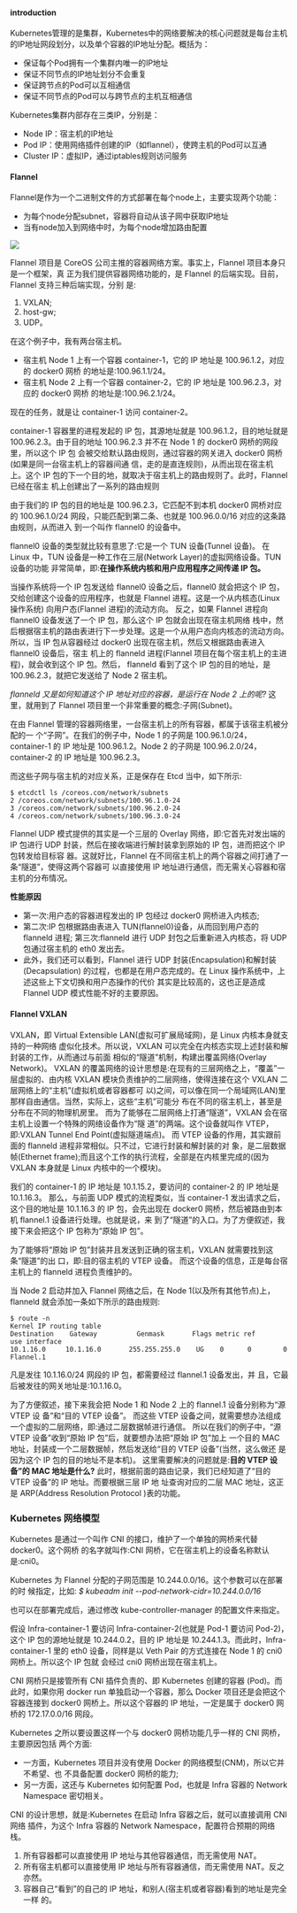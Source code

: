 #### introduction
Kubernetes管理的是集群，Kubernetes中的网络要解决的核心问题就是每台主机的IP地址网段划分，以及单个容器的IP地址分配。概括为：

* 保证每个Pod拥有一个集群内唯一的IP地址
* 保证不同节点的IP地址划分不会重复
* 保证跨节点的Pod可以互相通信
* 保证不同节点的Pod可以与跨节点的主机互相通信


Kubernetes集群内部存在三类IP，分别是：

* Node IP：宿主机的IP地址
* Pod IP：使用网络插件创建的IP（如flannel），使跨主机的Pod可以互通
* Cluster IP：虚拟IP，通过iptables规则访问服务


#### Flannel

Flannel是作为一个二进制文件的方式部署在每个node上，主要实现两个功能：

* 为每个node分配subnet，容器将自动从该子网中获取IP地址
* 当有node加入到网络中时，为每个node增加路由配置

![](https://jimmysong.io/kubernetes-handbook/images/flannel-networking.png)

Flannel 项目是 CoreOS 公司主推的容器网络方案。事实上，Flannel 项目本身只是一个框架，真 正为我们提供容器网络功能的，是 Flannel 的后端实现。目前，Flannel 支持三种后端实现，分别 是:
1. VXLAN;
2. host-gw;
3. UDP。


在这个例子中，我有两台宿主机。
* 宿主机 Node 1 上有一个容器 container-1，它的 IP 地址是 100.96.1.2，对应的 docker0 网桥 的地址是:100.96.1.1/24。
* 宿主机 Node 2 上有一个容器 container-2，它的 IP 地址是 100.96.2.3，对应的 docker0 网桥 的地址是:100.96.2.1/24。

现在的任务，就是让 container-1 访问 container-2。

container-1 容器里的进程发起的 IP 包，其源地址就是 100.96.1.2，目的地址就是 100.96.2.3。由于目的地址 100.96.2.3 并不在 Node 1 的 docker0 网桥的网段里，所以这个 IP 包 会被交给默认路由规则，通过容器的网关进入 docker0 网桥(如果是同一台宿主机上的容器间通 信，走的是直连规则)，从而出现在宿主机上。这个 IP 包的下一个目的地，就取决于宿主机上的路由规则了。此时，Flannel 已经在宿主 机上创建出了一系列的路由规则

由于我们的 IP 包的目的地址是 100.96.2.3，它匹配不到本机 docker0 网桥对应的 100.96.1.0/24 网段，只能匹配到第二条、也就是 100.96.0.0/16 对应的这条路由规则，从而进入 到一个叫作 flannel0 的设备中。

 flannel0 设备的类型就比较有意思了:它是一个 TUN 设备(Tunnel 设备)。
在 Linux 中，TUN 设备是一种工作在三层(Network Layer)的虚拟网络设备。TUN 设备的功能
非常简单，即:**在操作系统内核和用户应用程序之间传递 IP 包。**


当操作系统将一个 IP 包发送给 flannel0 设备之后，flannel0 就会把这个 IP 包，交给创建这个设备的应用程序，也就是 Flannel 进程。这是一个从内核态(Linux 操作系统) 向用户态(Flannel 进程)的流动方向。
反之，如果 Flannel 进程向 flannel0 设备发送了一个 IP 包，那么这个 IP 包就会出现在宿主机网络 栈中，然后根据宿主机的路由表进行下一步处理。这是一个从用户态向内核态的流动方向。
所以，当 IP 包从容器经过 docker0 出现在宿主机，然后又根据路由表进入 flannel0 设备后，宿主 机上的 flanneld 进程(Flannel 项目在每个宿主机上的主进程)，就会收到这个 IP 包。然后， flanneld 看到了这个 IP 包的目的地址，是 100.96.2.3，就把它发送给了 Node 2 宿主机。

*flanneld 又是如何知道这个 IP 地址对应的容器，是运行在 Node 2 上的呢?*
这里，就用到了 Flannel 项目里一个非常重要的概念:子网(Subnet)。

在由 Flannel 管理的容器网络里，一台宿主机上的所有容器，都属于该宿主机被分配的一 个“子网”。在我们的例子中，Node 1 的子网是 100.96.1.0/24，container-1 的 IP 地址是 100.96.1.2。Node 2 的子网是 100.96.2.0/24，container-2 的 IP 地址是 100.96.2.3。

而这些子网与宿主机的对应关系，正是保存在 Etcd 当中，如下所示:

```
$ etcdctl ls /coreos.com/network/subnets
2 /coreos.com/network/subnets/100.96.1.0-24
3 /coreos.com/network/subnets/100.96.2.0-24
4 /coreos.com/network/subnets/100.96.3.0-24
```

Flannel UDP 模式提供的其实是一个三层的 Overlay 网络，即:它首先对发出端的 IP 包进行 UDP 封装，然后在接收端进行解封装拿到原始的 IP 包，进而把这个 IP 包转发给目标容 器。这就好比，Flannel 在不同宿主机上的两个容器之间打通了一条“隧道”，使得这两个容器可 以直接使用 IP 地址进行通信，而无需关心容器和宿主机的分布情况。

**性能原因**

* 第一次:用户态的容器进程发出的 IP 包经过 docker0 网桥进入内核态;
* 第二次:IP 包根据路由表进入 TUN(flannel0)设备，从而回到用户态的 flanneld 进程; 第三次:flanneld 进行 UDP 封包之后重新进入内核态，将 UDP 包通过宿主机的 eth0 发出去。
* 此外，我们还可以看到，Flannel 进行 UDP 封装(Encapsulation)和解封装(Decapsulation) 的过程，也都是在用户态完成的。在 Linux 操作系统中，上述这些上下文切换和用户态操作的代价 其实是比较高的，这也正是造成 Flannel UDP 模式性能不好的主要原因。


#### Flannel VXLAN

VXLAN，即 Virtual Extensible LAN(虚拟可扩展局域网)，是 Linux 内核本身就支持的一种网络 虚似化技术。所以说，VXLAN 可以完全在内核态实现上述封装和解封装的工作，从而通过与前面 相似的“隧道”机制，构建出覆盖网络(Overlay Network)。
VXLAN 的覆盖网络的设计思想是:在现有的三层网络之上，“覆盖”一层虚拟的、由内核 VXLAN 模块负责维护的二层网络，使得连接在这个 VXLAN 二层网络上的“主机”(虚拟机或者容器都可 以)之间，可以像在同一个局域网(LAN)里那样自由通信。当然，实际上，这些“主机”可能分 布在不同的宿主机上，甚至是分布在不同的物理机房里。
而为了能够在二层网络上打通“隧道”，VXLAN 会在宿主机上设置一个特殊的网络设备作为“隧 道”的两端。这个设备就叫作 VTEP，即:VXLAN Tunnel End Point(虚拟隧道端点)。
而 VTEP 设备的作用，其实跟前面的 flanneld 进程非常相似。只不过，它进行封装和解封装的对 象，是二层数据帧(Ethernet frame);而且这个工作的执行流程，全部是在内核里完成的(因为VXLAN 本身就是 Linux 内核中的一个模块)。

我们的 container-1 的 IP 地址是 10.1.15.2，要访问的 container-2 的 IP 地址是 10.1.16.3。
那么，与前面 UDP 模式的流程类似，当 container-1 发出请求之后，这个目的地址是 10.1.16.3 的 IP 包，会先出现在 docker0 网桥，然后被路由到本机 flannel.1 设备进行处理。也就是说，来 到了“隧道”的入口。为了方便叙述，我接下来会把这个 IP 包称为“原始 IP 包”。

为了能够将“原始 IP 包”封装并且发送到正确的宿主机，VXLAN 就需要找到这条“隧道”的出 口，即:目的宿主机的 VTEP 设备。
而这个设备的信息，正是每台宿主机上的 flanneld 进程负责维护的。

当 Node 2 启动并加入 Flannel 网络之后，在 Node 1(以及所有其他节点)上，flanneld 就会添加一条如下所示的路由规则:
```
$ route -n
Kernel IP routing table
Destination    Gateway          Genmask       Flags metric ref      use interface
10.1.16.0     10.1.16.0       255.255.255.0    UG    0      0        0 Flannel.1
```
凡是发往 10.1.16.0/24 网段的 IP 包，都需要经过 flannel.1 设备发出，并 且，它最后被发往的网关地址是:10.1.16.0。

为了方便叙述，接下来我会把 Node 1 和 Node 2 上的 flannel.1 设备分别称为“源 VTEP 设 备”和“目的 VTEP 设备”。
而这些 VTEP 设备之间，就需要想办法组成一个虚拟的二层网络，即:通过二层数据帧进行通信。
所以在我们的例子中，“源 VTEP 设备”收到“原始 IP 包”后，就要想办法把“原始 IP 包”加上 一个目的 MAC 地址，封装成一个二层数据帧，然后发送给“目的 VTEP 设备”(当然，这么做还 是因为这个 IP 包的目的地址不是本机)。
这里需要解决的问题就是:**目的 VTEP 设备”的 MAC 地址是什么?**
此时，根据前面的路由记录，我们已经知道了“目的 VTEP 设备”的 IP 地址。而要根据三层 IP 地 址查询对应的二层 MAC 地址，这正是 ARP(Address Resolution Protocol )表的功能。



### Kubernetes 网络模型

Kubernetes 是通过一个叫作 CNI 的接口，维护了一个单独的网桥来代替 docker0。这个网桥 的名字就叫作:CNI 网桥，它在宿主机上的设备名称默认是:cni0。

Kubernetes 为 Flannel 分配的子网范围是 10.244.0.0/16。这个参数可以在部署的时 候指定，比如:
*$ kubeadm init --pod-network-cidr=10.244.0.0/16*

也可以在部署完成后，通过修改 kube-controller-manager 的配置文件来指定。

假设 Infra-container-1 要访问 Infra-container-2(也就是 Pod-1 要访问 Pod-2)， 这个 IP 包的源地址就是 10.244.0.2，目的 IP 地址是 10.244.1.3。而此时，Infra-container-1 里的 eth0 设备，同样是以 Veth Pair 的方式连接在 Node 1 的 cni0 网桥上。所以这个 IP 包就 会经过 cni0 网桥出现在宿主机上。

CNI 网桥只是接管所有 CNI 插件负责的、即 Kubernetes 创建的容器 (Pod)。而此时，如果你用 docker run 单独启动一个容器，那么 Docker 项目还是会把这个 容器连接到 docker0 网桥上。所以这个容器的 IP 地址，一定是属于 docker0 网桥的 172.17.0.0/16 网段。

Kubernetes 之所以要设置这样一个与 docker0 网桥功能几乎一样的 CNI 网桥，主要原因包括 两个方面:
* 一方面，Kubernetes 项目并没有使用 Docker 的网络模型(CNM)，所以它并不希望、也 不具备配置 docker0 网桥的能力;
* 另一方面，这还与 Kubernetes 如何配置 Pod，也就是 Infra 容器的 Network Namespace 密切相关。

CNI 的设计思想，就是:Kubernetes 在启动 Infra 容器之后，就可以直接调用 CNI 网络 插件，为这个 Infra 容器的 Network Namespace，配置符合预期的网络栈。



1. 所有容器都可以直接使用 IP 地址与其他容器通信，而无需使用 NAT。
2. 所有宿主机都可以直接使用 IP 地址与所有容器通信，而无需使用 NAT。反之亦然。
3. 容器自己“看到”的自己的 IP 地址，和别人(宿主机或者容器)看到的地址是完全一样 的。
